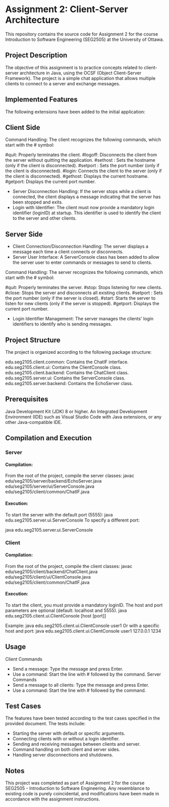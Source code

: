 # Assignment 2: Client-Server Architecture
This repository contains the source code for Assignment 2 for the course Introduction to Software Engineering (SEG2505) at the University of Ottawa.

## Project Description
The objective of this assignment is to practice concepts related to client-server architecture in Java, using the OCSF (Object Client-Server Framework). The project is a simple chat application that allows multiple clients to connect to a server and exchange messages.

## Implemented Features
The following extensions have been added to the initial application:

## Client Side

Command Handling: The client recognizes the following commands, which start with the # symbol:

#quit: Properly terminates the client.
#logoff: Disconnects the client from the server without quitting the application.
#sethost <host>: Sets the hostname (only if the client is disconnected).
#setport <port>: Sets the port number (only if the client is disconnected).
#login: Connects the client to the server (only if the client is disconnected).
#gethost: Displays the current hostname.
#getport: Displays the current port number.

- Server Disconnection Handling: If the server stops while a client is connected, the client displays a message indicating that the server has been stopped and exits.
- Login with Identifier: The client must now provide a mandatory login identifier (loginID) at startup. This identifier is used to identify the client to the server and other clients.

## Server Side
- Client Connection/Disconnection Handling: The server displays a message each time a client connects or disconnects.
- Server User Interface: A ServerConsole class has been added to allow the server user to enter commands or messages to send to clients.

Command Handling: The server recognizes the following commands, which start with the # symbol:

#quit: Properly terminates the server.
#stop: Stops listening for new clients.
#close: Stops the server and disconnects all existing clients.
#setport <port>: Sets the port number (only if the server is closed).
#start: Starts the server to listen for new clients (only if the server is stopped).
#getport: Displays the current port number.
- Login Identifier Management: The server manages the clients' login identifiers to identify who is sending messages.

## Project Structure
The project is organized according to the following package structure:

edu.seg2105.client.common: Contains the ChatIF interface.
edu.seg2105.client.ui: Contains the ClientConsole class.
edu.seg2105.client.backend: Contains the ChatClient class.
edu.seg2105.server.ui: Contains the ServerConsole class.
edu.seg2105.server.backend: Contains the EchoServer class.

## Prerequisites
Java Development Kit (JDK) 8 or higher.
An Integrated Development Environment (IDE) such as Visual Studio Code with Java extensions, or any other Java-compatible IDE.

## Compilation and Execution
### Server
#### Compilation:

From the root of the project, compile the server classes:
javac edu/seg2105/server/backend/EchoServer.java edu/seg2105/server/ui/ServerConsole.java edu/seg2105/client/common/ChatIF.java

#### Execution:

To start the server with the default port (5555):
java edu.seg2105.server.ui.ServerConsole
To specify a different port:

java edu.seg2105.server.ui.ServerConsole <port>
### Client
#### Compilation:

From the root of the project, compile the client classes:
javac edu/seg2105/client/backend/ChatClient.java edu/seg2105/client/ui/ClientConsole.java edu/seg2105/client/common/ChatIF.java

#### Execution:

To start the client, you must provide a mandatory loginID. The host and port parameters are optional (default: localhost and 5555).
java edu.seg2105.client.ui.ClientConsole <loginID> [host [port]]

Example:
java edu.seg2105.client.ui.ClientConsole user1
Or with a specific host and port:
java edu.seg2105.client.ui.ClientConsole user1 127.0.0.1 1234

## Usage
Client Commands
- Send a message: Type the message and press Enter.
- Use a command: Start the line with # followed by the command.
Server Commands
- Send a message to all clients: Type the message and press Enter.
- Use a command: Start the line with # followed by the command.

## Test Cases
The features have been tested according to the test cases specified in the provided document. The tests include:

- Starting the server with default or specific arguments.
- Connecting clients with or without a login identifier.
- Sending and receiving messages between clients and server.
- Command handling on both client and server sides.
- Handling server disconnections and shutdowns.

## Notes
This project was completed as part of Assignment 2 for the course SEG2505 - Introduction to Software Engineering.
Any resemblance to existing code is purely coincidental, and modifications have been made in accordance with the assignment instructions.
